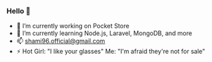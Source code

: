 ### Hello 👋

- 🔭 I’m currently working on Pocket Store
- 🌱 I’m currently learning Node.js, Laravel, MongoDB, and more
- 📫 shami96.official@gmail.com
- ⚡ Hot Girl: "I like your glasses"
     Me: "I'm afraid they're not for sale"
